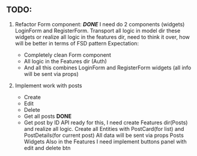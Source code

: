 ## TODO:

1. Refactor Form component: **_DONE_**
   I need do 2 components (widgets) LoginForm and RegisterForm.
   Transport all logic in model dir these widgets or realize all logic in the features dir,
   need to think it over, how will be better in terms of FSD pattern
   Expectation:

   - Completely clean Form component
   - All logic in the Features dir (Auth)
   - And all this combines LoginForm and RegisterForm widgets (all info will be sent via props)

2. Implement work with posts
   - Create
   - Edit
   - Delete
   - Get all posts **DONE**
   - Get post by ID
     API ready for this, I need create Features dir(Posts) and realize all logic.
     Create all Entities with PostCard(for list) and PostDetails(for current post)
     All data will be sent via props Posts Widgets
     Also in the Features I need implement buttons panel with edit and delete btn

